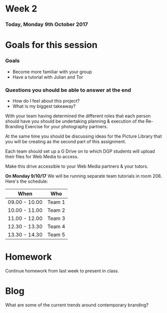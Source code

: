 # Week 2

### Today, Monday 9th October 2017

# Goals for this session

### Goals

* Become more familiar with your group
* Have a tutorial with Julian and Tor

### Questions you should be able to answer at the end

* How do I feel about this project?
* What is my biggest takeaway?


With your team having determined the different roles that each person should have you should be undertaking planning & execution of the Re-Branding Exercise for your photography partners.

At the same time you should be discussing ideas for the Picture Library that you will be creating as the second part of this assignment.

Each team should set up a G Drive on to which DGP students will upload their files for Web Media to access.

Make this drive accessible to your Web Media partners & your tutors.

**On Monday 9/10/17** We will be running separate team tutorials in room 208. Here's the schedule:

When | Who
--- | -----------
09.00 - 10.00 | Team 1
10.00 - 11.00 | Team 2
11.00 - 12.00 | Team 3
12.30 - 13.30 | Team 4
13.30 - 14.30 | Team 5


# Homework

Continue homework from last week to present in class.

# Blog

What are some of the current trends around contemporary branding?
